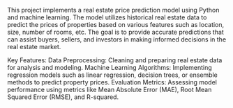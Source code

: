 This project implements a real estate price prediction model using Python and machine learning. The model utilizes historical real estate data to predict the prices of properties based on various features such as location, size, number of rooms, etc. The goal is to provide accurate predictions that can assist buyers, sellers, and investors in making informed decisions in the real estate market.

Key Features:
Data Preprocessing: Cleaning and preparing real estate data for analysis and modeling.
Machine Learning Algorithms: Implementing regression models such as linear regression, decision trees, or ensemble methods to predict property prices.
Evaluation Metrics: Assessing model performance using metrics like Mean Absolute Error (MAE), Root Mean Squared Error (RMSE), and R-squared.
